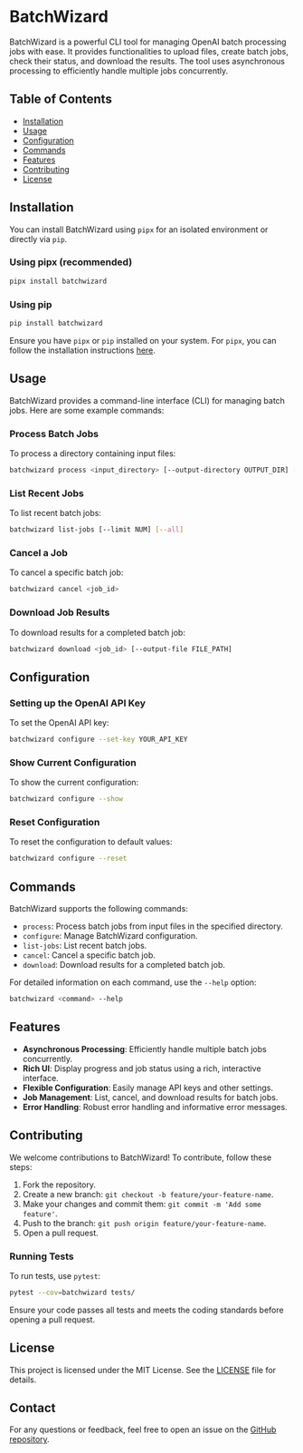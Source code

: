 # BatchWizard

BatchWizard is a powerful CLI tool for managing OpenAI batch processing jobs with ease. It provides functionalities to upload files, create batch jobs, check their status, and download the results. The tool uses asynchronous processing to efficiently handle multiple jobs concurrently.

## Table of Contents

- [Installation](#installation)
- [Usage](#usage)
- [Configuration](#configuration)
- [Commands](#commands)
- [Features](#features)
- [Contributing](#contributing)
- [License](#license)

## Installation

You can install BatchWizard using `pipx` for an isolated environment or directly via `pip`.

### Using pipx (recommended)

```bash
pipx install batchwizard
```

### Using pip

```bash
pip install batchwizard
```

Ensure you have `pipx` or `pip` installed on your system. For `pipx`, you can follow the installation instructions [here](https://pipx.pypa.io/stable/installation/).

## Usage

BatchWizard provides a command-line interface (CLI) for managing batch jobs. Here are some example commands:

### Process Batch Jobs

To process a directory containing input files:

```bash
batchwizard process <input_directory> [--output-directory OUTPUT_DIR] [--max-concurrent-jobs NUM] [--check-interval SECONDS]
```

### List Recent Jobs

To list recent batch jobs:

```bash
batchwizard list-jobs [--limit NUM] [--all]
```

### Cancel a Job

To cancel a specific batch job:

```bash
batchwizard cancel <job_id>
```

### Download Job Results

To download results for a completed batch job:

```bash
batchwizard download <job_id> [--output-file FILE_PATH]
```

## Configuration

### Setting up the OpenAI API Key

To set the OpenAI API key:

```bash
batchwizard configure --set-key YOUR_API_KEY
```

### Show Current Configuration

To show the current configuration:

```bash
batchwizard configure --show
```

### Reset Configuration

To reset the configuration to default values:

```bash
batchwizard configure --reset
```

## Commands

BatchWizard supports the following commands:

- `process`: Process batch jobs from input files in the specified directory.
- `configure`: Manage BatchWizard configuration.
- `list-jobs`: List recent batch jobs.
- `cancel`: Cancel a specific batch job.
- `download`: Download results for a completed batch job.

For detailed information on each command, use the `--help` option:

```bash
batchwizard <command> --help
```

## Features

- **Asynchronous Processing**: Efficiently handle multiple batch jobs concurrently.
- **Rich UI**: Display progress and job status using a rich, interactive interface.
- **Flexible Configuration**: Easily manage API keys and other settings.
- **Job Management**: List, cancel, and download results for batch jobs.
- **Error Handling**: Robust error handling and informative error messages.

## Contributing

We welcome contributions to BatchWizard! To contribute, follow these steps:

1. Fork the repository.
2. Create a new branch: `git checkout -b feature/your-feature-name`.
3. Make your changes and commit them: `git commit -m 'Add some feature'`.
4. Push to the branch: `git push origin feature/your-feature-name`.
5. Open a pull request.

### Running Tests

To run tests, use `pytest`:

```bash
pytest --cov=batchwizard tests/
```

Ensure your code passes all tests and meets the coding standards before opening a pull request.

## License

This project is licensed under the MIT License. See the [LICENSE](LICENSE) file for details.

## Contact

For any questions or feedback, feel free to open an issue on the [GitHub repository](https://github.com/cmakafui/batchwizard).
